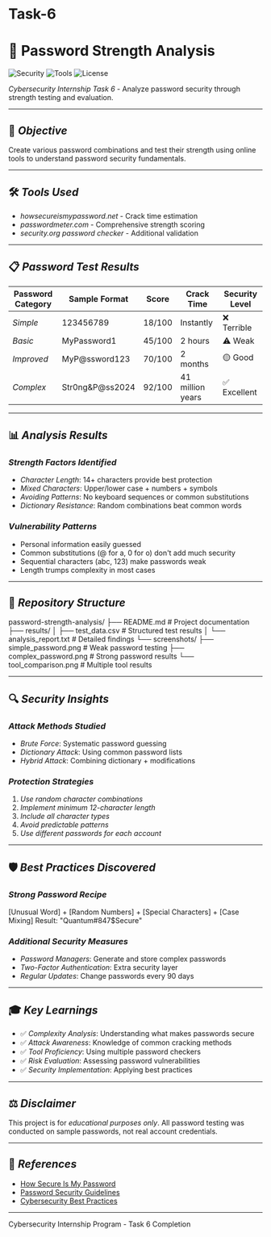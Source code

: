 # Task-6
# 🔐 Password Strength Analysis

![Security](https://img.shields.io/badge/Security-Password%20Testing-red)
![Tools](https://img.shields.io/badge/Tools-Online%20Checkers-blue)
![License](https://img.shields.io/badge/License-Educational-green)

*Cybersecurity Internship Task 6* - Analyze password security through strength testing and evaluation.

---

## 🎯 *Objective*

Create various password combinations and test their strength using online tools to understand password security fundamentals.

---

## 🛠 *Tools Used*

- *howsecureismypassword.net* - Crack time estimation
- *passwordmeter.com* - Comprehensive strength scoring
- *security.org password checker* - Additional validation

---

## 📋 *Password Test Results*

| Password Category | Sample Format | Score | Crack Time | Security Level |
|-------------------|---------------|-------|------------|----------------|
| *Simple* | 123456789 | 18/100 | Instantly | ❌ Terrible |
| *Basic* | MyPassword1 | 45/100 | 2 hours | ⚠ Weak |
| *Improved* | MyP@ssword123 | 70/100 | 2 months | 🟡 Good |
| *Complex* | Str0ng&P@ss2024 | 92/100 | 41 million years | ✅ Excellent |

---

## 📊 *Analysis Results*

### *Strength Factors Identified*
- *Character Length*: 14+ characters provide best protection
- *Mixed Characters*: Upper/lower case + numbers + symbols
- *Avoiding Patterns*: No keyboard sequences or common substitutions
- *Dictionary Resistance*: Random combinations beat common words

### *Vulnerability Patterns*
- Personal information easily guessed
- Common substitutions (@ for a, 0 for o) don't add much security
- Sequential characters (abc, 123) make passwords weak
- Length trumps complexity in most cases

---

## 📁 *Repository Structure*


password-strength-analysis/
├── README.md                    # Project documentation
├── results/
│   ├── test_data.csv           # Structured test results
│   └── analysis_report.txt     # Detailed findings
└── screenshots/
    ├── simple_password.png     # Weak password testing
    ├── complex_password.png    # Strong password results
    └── tool_comparison.png     # Multiple tool results


---

## 🔍 *Security Insights*

### *Attack Methods Studied*
- *Brute Force*: Systematic password guessing
- *Dictionary Attack*: Using common password lists
- *Hybrid Attack*: Combining dictionary + modifications

### *Protection Strategies*
1. *Use random character combinations*
2. *Implement minimum 12-character length*
3. *Include all character types*
4. *Avoid predictable patterns*
5. *Use different passwords for each account*

---

## 🛡 *Best Practices Discovered*

### *Strong Password Recipe*

[Unusual Word] + [Random Numbers] + [Special Characters] + [Case Mixing]
Result: "Quantum#847$Secure"


### *Additional Security Measures*
- *Password Managers*: Generate and store complex passwords
- *Two-Factor Authentication*: Extra security layer
- *Regular Updates*: Change passwords every 90 days

---

## 🎓 *Key Learnings*

- ✅ *Complexity Analysis*: Understanding what makes passwords secure
- ✅ *Attack Awareness*: Knowledge of common cracking methods
- ✅ *Tool Proficiency*: Using multiple password checkers
- ✅ *Risk Evaluation*: Assessing password vulnerabilities
- ✅ *Security Implementation*: Applying best practices

---

## ⚖ *Disclaimer*

This project is for *educational purposes only*. All password testing was conducted on sample passwords, not real account credentials.

---

## 🔗 *References*

- [How Secure Is My Password](https://howsecureismypassword.net)
- [Password Security Guidelines](https://www.cisa.gov/secure-our-world/use-strong-passwords)
- [Cybersecurity Best Practices](https://www.nist.gov/cybersecurity)

---

Cybersecurity Internship Program - Task 6 Completion
